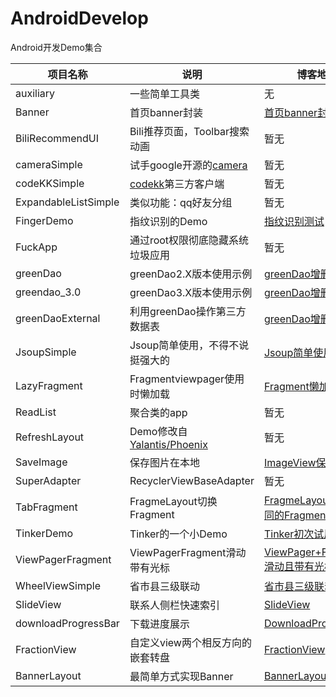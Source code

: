 # AndroidDevelop
Android开发Demo集合



项目名称					|说明							 |博客地址  																					|单独项目地址
---    					|---   							 |---          																				|---
auxiliary				|一些简单工具类					 |无																							|无
Banner					|首页banner封装					 |[首页banner封装](https://7449.github.io/Android_首页banner封装)								|改进版[BannerLayout](https://github.com/7449/BannerLayout)
BiliRecommendUI			|Bili推荐页面，Toolbar搜索动画 	 |暂无 																						|无
cameraSimple			|试手google开源的[camera](https://github.com/google/cameraview)  |暂无 														|无
codeKKSimple			|[codekk](http://p.codekk.com/)第三方客户端 |暂无 																			|无
ExpandableListSimple	|类似功能：qq好友分组 				 |暂无 																						|无
FingerDemo				|指纹识别的Demo					 |[指纹识别测试](https://7449.github.io/Android_指纹识别测试) 									|无
FuckApp					|通过root权限彻底隐藏系统垃圾应用 	 |暂无 																						|无
greenDao				|greenDao2.X版本使用示例 			 |[greenDao增删改查](https://7449.github.io/Android_greenDao增删改查) 						|无
greendao_3.0			|greenDao3.X版本使用示例 			 |[greenDao增删改查](https://7449.github.io/Android_greenDao增删改查) 						|无
greenDaoExternal     	|利用greenDao操作第三方数据表 		 |[greenDao增删改查](https://7449.github.io/Android_greenDao增删改查) 						|无
JsoupSimple				|Jsoup简单使用，不得不说挺强大的 	 |[Jsoup简单使用](https://7449.github.io/Android_Jsoup简单使用) 								|无
LazyFragment   			|Fragmentviewpager使用时懒加载   	 |[Fragment懒加载](https://7449.github.io/Android_Fragment懒加载) 								|[Retrofit_RxJava_MVP](https://github.com/7449/Retrofit_RxJava_MVP)
ReadList  				|聚合类的app						 |暂无 																						|无
RefreshLayout 			|Demo修改自[Yalantis/Phoenix](https://github.com/Yalantis/Phoenix) |暂无 														|无
SaveImage				|保存图片在本地 					 |[ImageView保存本地](https://7449.github.io/Android_ImageView保存本地) 						|无
SuperAdapter			|RecyclerViewBaseAdapter		 |暂无 																						|[XAdapter](https://github.com/7449/XAdapter)
TabFragment				|FragmeLayout切换Fragment   		 |[FragmeLayout切换不同的Fragment](https://7449.github.io/Android_TabFragment_用FragmeLayout切换不同的Fragment) |无
TinkerDemo				|Tinker的一个小Demo   			 |[Tinker初次试用](https://7449.github.io/Android_Tinker初次试用) 							|无
ViewPagerFragment 		|ViewPagerFragment滑动带有光标	 |[ViewPager+Fragment滑动且带有光标](https://7449.github.io/Android_ViewPager+Fragment滑动且带有光标) |无
WheelViewSimple 		|省市县三级联动  					 |[省市县三级联动](https://7449.github.io/Android_省市县三级联动) 								|无
SlideView				|联系人侧栏快速索引 				 |[SlideView](https://7449.github.io/Android_SlideView/) |[SlideView](https://github.com/7449/SlideView)
downloadProgressBar  	|下载进度展示 					 |[DownloadProgressBar](https://7449.github.io/Android_DownloadProgressBar/) |[ProgressView](https://github.com/7449/ProgressView)
FractionView			|自定义view两个相反方向的嵌套转盘    |[FractionView](https://7449.github.io/Android_FractionView/) |[FractionView](https://github.com/7449/FractionView)
BannerLayout			|最简单方式实现Banner				 |[BannerLayout](https://7449.github.io/Android_BannerLayout/)  			|[BannerLayout](https://github.com/7449/BannerLayout)


